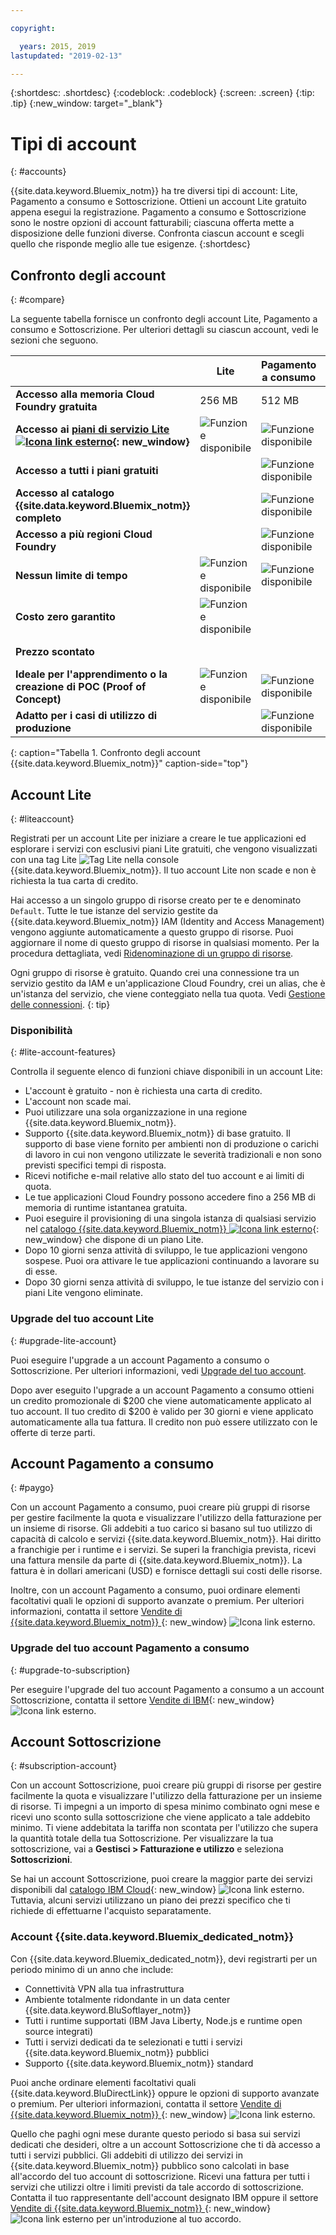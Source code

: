 ```yaml
---

copyright:

  years: 2015, 2019
lastupdated: "2019-02-13"

---
```


{:shortdesc: .shortdesc}
{:codeblock: .codeblock}
{:screen: .screen}
{:tip: .tip}
{:new_window: target="_blank"}

# Tipi di account
{: #accounts}

{{site.data.keyword.Bluemix_notm}} ha tre diversi tipi di account: Lite, Pagamento a consumo e Sottoscrizione. Ottieni un account Lite gratuito appena esegui la registrazione. Pagamento a consumo e Sottoscrizione sono le nostre opzioni di account fatturabili; ciascuna offerta mette a disposizione delle funzioni diverse. Confronta ciascun account e scegli quello che risponde meglio alle tue esigenze.
{:shortdesc}


## Confronto degli account
{: #compare}

La seguente tabella fornisce un confronto degli account Lite, Pagamento a consumo e Sottoscrizione. Per ulteriori dettagli su ciascun account, vedi le sezioni che seguono.

|  | Lite  | Pagamento a consumo | Sottoscrizione |
|--------------------|--------------------|--------------------|--------------------|
| **Accesso alla memoria Cloud Foundry gratuita** | 256 MB | 512 MB | 512 MB |
| **Accesso ai [piani di servizio Lite ![Icona link esterno](../icons/launch-glyph.svg "Icona link esterno")](https://{DomainName}/catalog/?search=label:lite){: new_window}** | ![Funzione disponibile](../icons/icon_enabled.svg) | ![Funzione disponibile](../icons/icon_enabled.svg) | ![Funzione disponibile](../icons/icon_enabled.svg) |
| **Accesso a tutti i piani gratuiti** |  | ![Funzione disponibile](../icons/icon_enabled.svg) | ![Funzione disponibile](../icons/icon_enabled.svg) |
| **Accesso al catalogo {{site.data.keyword.Bluemix_notm}} completo** |  | ![Funzione disponibile](../icons/icon_enabled.svg) | ![Funzione disponibile](../icons/icon_enabled.svg) |
| **Accesso a più regioni Cloud Foundry** |  | ![Funzione disponibile](../icons/icon_enabled.svg) | ![Funzione disponibile](../icons/icon_enabled.svg) |
| **Nessun limite di tempo** | ![Funzione disponibile](../icons/icon_enabled.svg) | ![Funzione disponibile](../icons/icon_enabled.svg) | ![Funzione disponibile](../icons/icon_enabled.svg) |
| **Costo zero garantito** | ![Funzione disponibile](../icons/icon_enabled.svg) |  |  |
| **Prezzo scontato** |  |  | ![Funzione disponibile](../icons/icon_enabled.svg) |
| **Ideale per l'apprendimento o la creazione di POC (Proof of Concept)** | ![Funzione disponibile](../icons/icon_enabled.svg) | ![Funzione disponibile](../icons/icon_enabled.svg) |  |
| **Adatto per i casi di utilizzo di produzione** |  | ![Funzione disponibile](../icons/icon_enabled.svg) | ![Funzione disponibile](../icons/icon_enabled.svg) |
{: caption="Tabella 1. Confronto degli account {{site.data.keyword.Bluemix_notm}}" caption-side="top"}


## Account Lite
{: #liteaccount}

Registrati per un account Lite per iniziare a creare le tue applicazioni ed esplorare i servizi con esclusivi piani Lite gratuiti, che vengono visualizzati con una tag Lite ![Tag Lite](../icons/Lite.svg) nella console {{site.data.keyword.Bluemix_notm}}. Il tuo account Lite non scade e non è richiesta la tua carta di credito.

Hai accesso a un singolo gruppo di risorse creato per te e denominato `Default`. Tutte le tue istanze del servizio gestite da {{site.data.keyword.Bluemix_notm}} IAM (Identity and Access Management) vengono aggiunte automaticamente a questo gruppo di risorse. Puoi aggiornare il nome di questo gruppo di risorse in qualsiasi momento. Per la procedura dettagliata, vedi [Ridenominazione di un gruppo di risorse](/docs/resources/resourcegroups.html#renaming-a-resource-group).

Ogni gruppo di risorse è gratuito. Quando crei una connessione tra un servizio gestito da IAM e un'applicazione Cloud Foundry, crei un alias, che è un'istanza del servizio, che viene conteggiato nella tua quota. Vedi [Gestione delle connessioni](/docs/resources/connecting_apps.html#connect_app).
{: tip}

### Disponibilità
{: #lite-account-features}

Controlla il seguente elenco di funzioni chiave disponibili in un account Lite:

   * L'account è gratuito - non è richiesta una carta di credito.
   * L'account non scade mai.
   * Puoi utilizzare una sola organizzazione in una regione {{site.data.keyword.Bluemix_notm}}.
   * Supporto {{site.data.keyword.Bluemix_notm}} di base gratuito. Il supporto di base viene fornito per ambienti non di produzione o carichi di lavoro in cui non vengono utilizzate le severità tradizionali e non sono previsti specifici tempi di risposta.
   * Ricevi notifiche e-mail relative allo stato del tuo account e ai limiti di quota.
   * Le tue applicazioni Cloud Foundry possono accedere fino a 256 MB di memoria di runtime istantanea gratuita.
   * Puoi eseguire il provisioning di una singola istanza di qualsiasi servizio nel [catalogo {{site.data.keyword.Bluemix_notm}} ![Icona link esterno](../icons/launch-glyph.svg "Icona link esterno")](https://cloud.ibm.com/catalog/?search=label:lite%20lite){: new_window} che dispone di un piano Lite.
   * Dopo 10 giorni senza attività di sviluppo, le tue applicazioni vengono sospese. Puoi ora attivare le tue applicazioni continuando a lavorare su di esse.
   * Dopo 30 giorni senza attività di sviluppo, le tue istanze del servizio con i piani Lite vengono eliminate.

### Upgrade del tuo account Lite
{: #upgrade-lite-account}

Puoi eseguire l'upgrade a un account Pagamento a consumo o Sottoscrizione. Per ulteriori informazioni, vedi [Upgrade del tuo account](/docs/account/account_settings.html#upgrading-account).

Dopo aver eseguito l'upgrade a un account Pagamento a consumo ottieni un credito promozionale di $200 che viene automaticamente applicato al tuo account. Il tuo credito di $200 è valido per 30 giorni e viene applicato automaticamente alla tua fattura. Il credito non può essere utilizzato con le offerte di terze parti.

## Account Pagamento a consumo
{: #paygo}

Con un account Pagamento a consumo, puoi creare più gruppi di risorse per gestire facilmente la quota e visualizzare l'utilizzo della fatturazione per un insieme di risorse. Gli addebiti a tuo carico si basano sul tuo utilizzo di capacità di calcolo e servizi {{site.data.keyword.Bluemix_notm}}. Hai diritto a franchigie per i runtime e i servizi. Se superi la franchigia prevista, ricevi una fattura mensile da parte di {{site.data.keyword.Bluemix_notm}}. La fattura è in dollari americani (USD) e fornisce dettagli sui costi delle risorse.

Inoltre, con un account Pagamento a consumo, puoi ordinare elementi facoltativi quali le opzioni di supporto avanzate o premium. Per ulteriori informazioni, contatta il settore [Vendite di {{site.data.keyword.Bluemix_notm}} ](https://www.ibm.com/cloud-computing/bluemix/contact-us){: new_window} ![Icona link esterno](../icons/launch-glyph.svg).


### Upgrade del tuo account Pagamento a consumo
{: #upgrade-to-subscription}

Per eseguire l'upgrade del tuo account Pagamento a consumo a un account Sottoscrizione, contatta il settore [Vendite di IBM](https://www.ibm.com/cloud-computing/bluemix/contact-us){: new_window} ![Icona link esterno](../icons/launch-glyph.svg "Icona link esterno").

## Account Sottoscrizione
{: #subscription-account}

Con un account Sottoscrizione, puoi creare più gruppi di risorse per gestire facilmente la quota e visualizzare l'utilizzo della fatturazione per un insieme di risorse. Ti impegni a un importo di spesa minimo combinato ogni mese e ricevi uno sconto sulla sottoscrizione che viene applicato a tale addebito minimo. Ti viene addebitata la tariffa non scontata per l'utilizzo che supera la quantità totale della tua Sottoscrizione. Per visualizzare la tua sottoscrizione, vai a **Gestisci > Fatturazione e utilizzo** e seleziona **Sottoscrizioni**.

Se hai un account Sottoscrizione, puoi creare la maggior parte dei servizi disponibili dal [catalogo IBM Cloud](https://cloud.ibm.com/catalog){: new_window} ![Icona link esterno](../icons/launch-glyph.svg "Icona link esterno"). Tuttavia, alcuni servizi utilizzano un piano dei prezzi specifico che ti richiede di effettuarne l'acquisto separatamente.

### Account {{site.data.keyword.Bluemix_dedicated_notm}}
Con {{site.data.keyword.Bluemix_dedicated_notm}}, devi registrarti per un periodo minimo di un anno che include:

   * Connettività VPN alla tua infrastruttura
   * Ambiente totalmente ridondante in un data center {{site.data.keyword.BluSoftlayer_notm}}
   * Tutti i runtime supportati (IBM Java Liberty, Node.js e runtime open source integrati)
   * Tutti i servizi dedicati da te selezionati e tutti i servizi {{site.data.keyword.Bluemix_notm}} pubblici
   * Supporto {{site.data.keyword.Bluemix_notm}} standard

Puoi anche ordinare elementi facoltativi quali {{site.data.keyword.BluDirectLink}} oppure le opzioni di supporto avanzate o premium. Per ulteriori informazioni, contatta il settore [Vendite di {{site.data.keyword.Bluemix_notm}} ](https://www.ibm.com/cloud-computing/bluemix/contact-us){: new_window} ![Icona link esterno](../icons/launch-glyph.svg).

Quello che paghi ogni mese durante questo periodo si basa sui servizi dedicati che desideri, oltre a un account Sottoscrizione che ti dà accesso a tutti i servizi pubblici. Gli addebiti di utilizzo dei servizi in {{site.data.keyword.Bluemix_notm}} pubblico sono calcolati in base all'accordo del tuo account di sottoscrizione. Ricevi una fattura per tutti i servizi che utilizzi
oltre i limiti previsti da tale accordo di sottoscrizione. Contatta il tuo rappresentante dell'account designato IBM oppure il settore [Vendite di {{site.data.keyword.Bluemix_notm}} ](https://www.ibm.com/cloud-computing/bluemix/contact-us){: new_window} ![Icona link esterno](../icons/launch-glyph.svg) per un'introduzione al tuo accordo.
